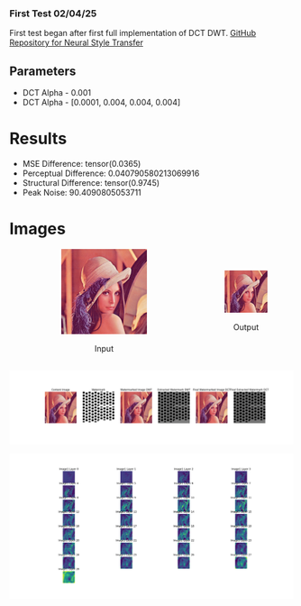 

### First Test 02/04/25
First test began after first full implementation of DCT DWT.
[GitHub Repository for Neural Style Transfer](https://github.com/Magicmaan/Neural-Style-Transfer)

## Parameters
* DCT Alpha - 0.001
* DCT Alpha - [0.0001, 0.004, 0.004, 0.004]

# Results
* MSE Difference:  tensor(0.0365)
* Perceptual Difference:  0.040790580213069916
* Structural Difference:  tensor(0.9745)
* Peak Noise:  90.4090805053711

# Images
<div style="display: flex; justify-content: space-around; align-items: center; margin-bottom: 1rem;">
    <div style="text-align: center;">
        <img src="./assets/lena.png" alt="Lena" style="width: 45%;"/>
        <p>Input</p>
    </div>
    <div style="text-align: center;">
        <img src="./assets/NST_TEST_01_watermarked.png" alt="NST Test 01 Watermarked" style="width: 45%;"/>
        <p>Output</p>
    </div>
</div>


![Process](./assets/NST_TEST_01_process.png)

![Features](./assets/lena_features.png)



